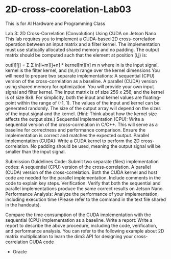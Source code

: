 # 2D-cross-coorelation-Lab03

This is for AI Hardware and Programming Class

Lab 3: 2D Cross-Correlation (Convolution) Using CUDA on Jetson Nano
This lab requires you to implement a CUDA-based 2D cross-correlation operation between an input matrix and a filter kernel. The implementation must use statically allocated shared memory and no padding. The output matrix should be computed such that the element at position (i,j) is:

out[i][j] = Σ Σ in[i+m][j+n] * kernel[m][n]
                m n
where in is the input signal, kernel is the filter kernel, and (m,n) range over the kernel dimensions
You will need to prepare two separate implementations:
A sequential (CPU) version of the cross-correlation as a baseline.
A parallel (CUDA) version using shared memory for optimization.
You will provide your own input signal and filter kernel. The input matrix is of size 256 x 256, and the kernel is of size 8x8. For simplicity, both the input and kernel values are floating-point within the range of (-1, 1). The values of the input and kernel can be generated randomly. The size of the output array will depend on the sizes of the input signal and the kernel. (Hint: Think about how the kernel size affects the output size.)
Sequential Implementation (CPU): Write a sequential version of the cross-correlation in C/C++. This will serve as a baseline for correctness and performance comparison. Ensure the implementation is correct and matches the expected output.
Parallel Implementation (CUDA): Write a CUDA kernel to perform the 2D cross-correlation. No padding should be used, meaning the output signal will be smaller than the input signal.


Submission Guidelines
Code:
Submit two separate (files) implementation codes:
A sequential (CPU) version of the cross-correlation.
A parallel (CUDA) version of the cross-correlation.
Both the CUDA kernel and host code are needed for the parallel implementation.
Include comments in the code to explain key steps.
Verification:
Verify that both the sequential and parallel implementations produce the same correct results on Jetson Nano.
Performance Analysis:
Analyze the performance of your implementation, including execution time (Please refer to the command in the text file shared in the handouts).


Compare the time consumption of the CUDA implementation with the sequential (CPU) implementation as a baseline.
Write a report:
Write a report to describe the above procedure, including the code, verification, and performance analysis.
You can refer to the following example about 2D matrix multiplication to learn the dim3 API for designing your cross-correlation CUDA code

- Oracle 
